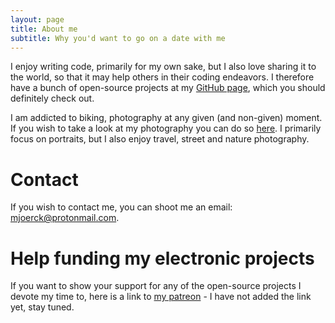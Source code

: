 ```yaml
---
layout: page
title: About me
subtitle: Why you'd want to go on a date with me
---
```


I enjoy writing code, primarily for my own sake, but I also love sharing it to the world, so that it may help others in their coding endeavors. I therefore have a bunch of open-source projects at my [GitHub page](https://github.com/mjoerck), which you should definitely check out.

I am addicted to biking, photography at any given (and non-given) moment. If you wish to take a look at my photography you can do so [here](https://mjoerck.com/). I primarily focus on portraits, but I also enjoy travel, street and nature photography.

# Contact
If you wish to contact me, you can shoot me an email: [mjoerck@protonmail.com](mailto:mjoerck@protonmail.com).

# Help funding my electronic projects
If you want to show your support for any of the open-source projects I devote my time to, here is a link to [my patreon]() - I have not added the link yet, stay tuned.
